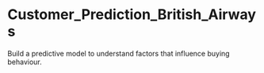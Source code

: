 # Customer_Prediction_British_Airways
Build a predictive model to understand factors that influence buying behaviour.
